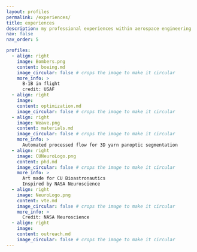 ```yaml
---
layout: profiles
permalink: /experiences/
title: experiences
description: my professional experiences within aerospace engineering 
nav: false
nav_order: 5

profiles:
  - align: right
    image: Bombers.png
    content: boeing.md
    image_circular: false # crops the image to make it circular
    more_info: >
      B-1B in flight
      credit: USAF
  - align: right
    image: 
    content: optimization.md
    image_circular: false # crops the image to make it circular
  - align: right
    image: Weave.png
    content: materials.md
    image_circular: false # crops the image to make it circular
    more_info: >
      Automated processed flow for 3D yarn panoptic segmentation
  - align: right
    image: CUNeuroLogo.png
    content: phd.md
    image_circular: false # crops the image to make it circular
    more_info: >
      Art made for CU Bioastronautics
      Inspired by NASA Neuroscience
  - align: right
    image: NeuroLogo.png
    content: vte.md
    image_circular: false # crops the image to make it circular
    more_info: >
      Credit: NASA Neuroscience
  - align: right
    image: 
    content: outreach.md
    image_circular: false # crops the image to make it circular
---
```


